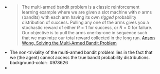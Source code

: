- > The multi-armed bandit problem is a classic reinforcement learning example where we are given a slot machine with $n$ arms (bandits) with each arm having its own *rigged* probability distribution of success. Pulling any one of the arms gives you a stochastic reward of either $R=1$ for success, or $R=0$ for failure. Our objective is to pull the arms one-by-one in sequence such that we maximize our total reward collected in the long run. [Anson Wong, Solving the Multi-Armed Bandit Problem](https://towardsdatascience.com/solving-the-multi-armed-bandit-problem-b72de40db97c)
- The non-triviality of the multi-armed bandit problem lies in the fact that we (the agent) cannot access the true bandit probability distributions.
  background-color:: #978626
-